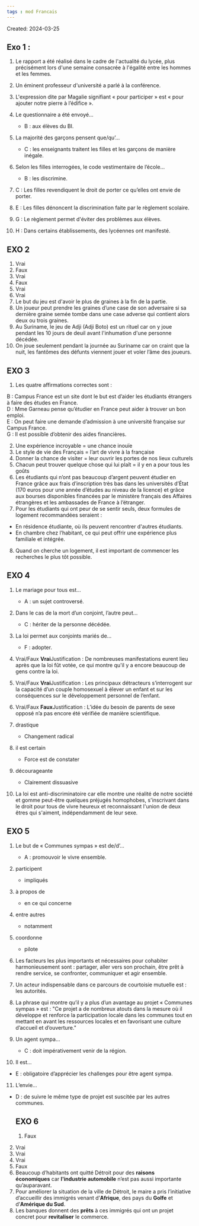 ```yaml
---
tags : mod Francais
---
```

Created: 2024-03-25

## Exo 1 : 
1. Le rapport a été réalisé dans le cadre de l'actualité du lycée, plus précisément lors d'une semaine consacrée à l'égalité entre les hommes et les femmes.
2. Un éminent professeur d'université a parlé à la conférence.
3. L'expression dite par Magalie signifiant « pour participer » est « pour ajouter notre pierre à l’édifice ».
4. Le questionnaire a été envoyé…
    
    - B : aux élèves du BI.
    
5. La majorité des garçons pensent que/qu’…
    
    - C : les enseignants traitent les filles et les garçons de manière inégale.
    
6. Selon les filles interrogées, le code vestimentaire de l’école…
    
    - B : les discrimine.
    
7. C : Les filles revendiquent le droit de porter ce qu’elles ont envie de porter.
8. E : Les filles dénoncent la discrimination faite par le règlement scolaire.
9. G : Le règlement permet d'éviter des problèmes aux élèves.
10. H : Dans certains établissements, des lycéennes ont manifesté.
    

## EXO 2
1. Vrai
2. Faux
3. Vrai
4. Faux
5. Vrai
6. Vrai
7. Le but du jeu est d'avoir le plus de graines à la fin de la partie.
8. Un joueur peut prendre les graines d’une case de son adversaire si sa dernière graine semée tombe dans une case adverse qui contient alors deux ou trois graines.
9. Au Suriname, le jeu de Adji (Adji Boto) est un rituel car on y joue pendant les 10 jours de deuil avant l'inhumation d'une personne décédée.
10. On joue seulement pendant la journée au Suriname car on craint que la nuit, les fantômes des défunts viennent jouer et voler l’âme des joueurs.

## EXO 3
1. Les quatre affirmations correctes sont :

B : Campus France est un site dont le but est d’aider les étudiants étrangers à faire des études en France.  
D : Mme Garneau pense qu’étudier en France peut aider à trouver un bon emploi.  
E : On peut faire une demande d’admission à une université française sur Campus France.  
G : Il est possible d’obtenir des aides financières.

2. Une expérience incroyable = une chance inouïe
3. Le style de vie des Français = l’art de vivre à la française
4. Donner la chance de visiter = leur ouvrir les portes de nos lieux culturels
5. Chacun peut trouver quelque chose qui lui plaît = il y en a pour tous les goûts
6. Les étudiants qui n’ont pas beaucoup d’argent peuvent étudier en France grâce aux frais d’inscription très bas dans les universités d’État (170 euros pour une année d’études au niveau de la licence) et grâce aux bourses disponibles financées par le ministère français des Affaires étrangères et les ambassades de France à l’étranger.
7. Pour les étudiants qui ont peur de se sentir seuls, deux formules de logement recommandées seraient :

- En résidence étudiante, où ils peuvent rencontrer d'autres étudiants.
- En chambre chez l’habitant, ce qui peut offrir une expérience plus familiale et intégrée.

8. Quand on cherche un logement, il est important de commencer les recherches le plus tôt possible.

## EXO 4
1. Le mariage pour tous est…
    
    - A : un sujet controversé.
    
2. Dans le cas de la mort d’un conjoint, l’autre peut…
    
    - C : hériter de la personne décédée.
    
3. La loi permet aux conjoints mariés de…
    
    - F : adopter.
    
4. Vrai/Faux **Vrai**Justification : De nombreuses manifestations eurent lieu après que la loi fût votée, ce qui montre qu'il y a encore beaucoup de gens contre la loi.
5. Vrai/Faux **Vrai**Justification : Les principaux détracteurs s’interrogent sur la capacité d’un couple homosexuel à élever un enfant et sur les conséquences sur le développement personnel de l’enfant.
6. Vrai/Faux **Faux**Justification : L’idée du besoin de parents de sexe opposé n’a pas encore été vérifiée de manière scientifique.
7. drastique
    
    - Changement radical
    
8. il est certain
    
    - Force est de constater
    
9. décourageante
    
    - Clairement dissuasive
    
10. La loi est anti-discriminatoire car elle montre une réalité de notre société et gomme peut-être quelques préjugés homophobes, s'inscrivant dans le droit pour tous de vivre heureux et reconnaissant l'union de deux êtres qui s'aiment, indépendamment de leur sexe.

## EXO 5
1. Le but de « Communes sympas » est de/d’…
    
    - A : promouvoir le vivre ensemble.
    
2. participent
    
    - impliqués
    
3. à propos de
    
    - en ce qui concerne
    
4. entre autres
    
    - notamment
    
5. coordonne
    
    - pilote
    
6. Les facteurs les plus importants et nécessaires pour cohabiter harmonieusement sont : partager, aller vers son prochain, être prêt à rendre service, se confronter, communiquer et agir ensemble.
7. Un acteur indispensable dans ce parcours de courtoisie mutuelle est : les autorités.
8. La phrase qui montre qu’il y a plus d’un avantage au projet « Communes sympas » est : "Ce projet a de nombreux atouts dans la mesure où il développe et renforce la participation locale dans les communes tout en mettant en avant les ressources locales et en favorisant une culture d’accueil et d’ouverture."
9. Un agent sympa…
    
    - C : doit impérativement venir de la région.
    
10. Il est…

- E : obligatoire d’apprécier les challenges pour être agent sympa.

11. L’envie…

- D : de suivre le même type de projet est suscitée par les autres communes.
  
  ## EXO 6
  1. Faux
2. Vrai
3. Vrai
4. Vrai
5. Faux
6. Beaucoup d’habitants ont quitté Détroit pour des **raisons économiques** car **l'industrie automobile** n’est pas aussi importante qu’auparavant.
7. Pour améliorer la situation de la ville de Détroit, le maire a pris l’initiative d’accueillir des immigrés venant d’**Afrique**, des pays du **Golfe** et d’**Amérique du Sud**.
8. Les banques donnent des **prêts** à ces immigrés qui ont un projet concret pour **revitaliser** le commerce.